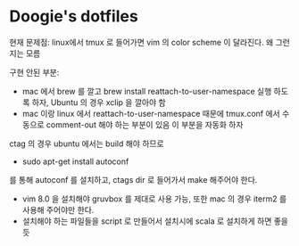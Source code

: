 # Doogie's dotfiles

현재 문제점: linux에서 tmux 로 들어가면 vim 의 color scheme 이 달라진다. 왜 그런지는 모름

구현 안된 부분: 

* mac 에서 brew 를 깔고 brew install reattach-to-user-namespace 실행 하도록 하자, Ubuntu 의 경우 xclip 을 깔아야 함
* mac 이랑 linux 에서 reattach-to-user-namespace 때문에 tmux.conf 에서 수동으로 comment-out 해야 하는 부분이 있음
이 부분을 자동화 하자

ctag 의 경우 ubuntu 에서는 build 해야 하므로

* sudo apt-get install autoconf 

를 통해 autoconf 를 설치하고, ctags dir 로 들어가서 make 해주어야 한다.

* vim 8.0 을 설치해야 gruvbox 를 제대로 사용 가능, 또한 mac 의 경우 iterm2 를 사용해 주어야만 한다.
* 설치해야 하는 파일들을 script 로 만들어서 설치시에 scala 로 설치하게 하면 좋을듯 
